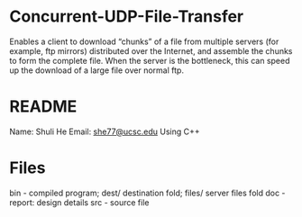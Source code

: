 # Concurrent-UDP-File-Transfer
Enables a client to download “chunks” of a file from multiple servers (for example, ftp mirrors) distributed over the Internet, and assemble the chunks to form the complete file. When the server is the bottleneck, this can speed up the download of a large file over normal ftp.
# README
Name: Shuli He
Email: she77@ucsc.edu
Using C++
# Files
bin - compiled program; dest/ destination fold; files/ server files fold
doc - report: design details
src - source file